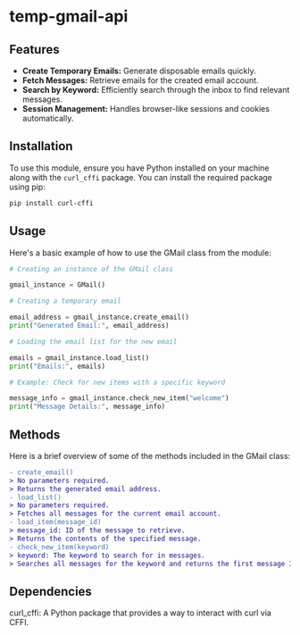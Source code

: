 # temp-gmail-api

## Features

- **Create Temporary Emails:** Generate disposable emails quickly.
- **Fetch Messages:** Retrieve emails for the created email account.
- **Search by Keyword:** Efficiently search through the inbox to find relevant messages.
- **Session Management:** Handles browser-like sessions and cookies automatically.

## Installation

To use this module, ensure you have Python installed on your machine along with the `curl_cffi` package. You can install the required package using pip:

```bash
pip install curl-cffi
```

## Usage

Here's a basic example of how to use the GMail class from the module:

```py
# Creating an instance of the GMail class

gmail_instance = GMail()

# Creating a temporary email

email_address = gmail_instance.create_email()
print("Generated Email:", email_address)

# Loading the email list for the new email

emails = gmail_instance.load_list()
print("Emails:", emails)

# Example: Check for new items with a specific keyword

message_info = gmail_instance.check_new_item("welcome")
print("Message Details:", message_info)
```

## Methods

Here is a brief overview of some of the methods included in the GMail class:

```diff
- create_email()
> No parameters required.
> Returns the generated email address.
- load_list()
> No parameters required.
> Fetches all messages for the current email account.
- load_item(message_id)
> message_id: ID of the message to retrieve.
> Returns the contents of the specified message.
- check_new_item(keyword)
> keyword: The keyword to search for in messages.
> Searches all messages for the keyword and returns the first message ID with a match.
```

## Dependencies

curl_cffi: A Python package that provides a way to interact with curl via CFFI.
